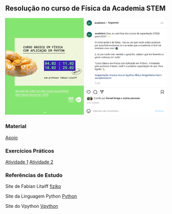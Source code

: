 ## Resolução no curso de Física da Academia STEM

![Alter text](./imagens/banner-curso-fisica.png)

### Material
[Apoio](./material-apoio/)
### Exercícios Práticos
[Atividade 1](./atividades/Atividade-01-Navio-Ancoragem.ipynb)
[Atividade 2](./atividades/Atividade-02-Osciladores-Perpendiculares.ipynb)

### Referências de Estudo
Site de Fabian Litaiff
[fiziko](http://fiziko.net/)

Site da Linguagem Python [Python](https://www.python.org/)

Site do Vpython [Vpython](https://vpython.org/)
